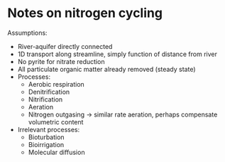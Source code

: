 # Notes on nitrogen cycling

Assumptions:

- River-aquifer directly connected
- 1D transport along streamline, simply function of distance from river
- No pyrite for nitrate reduction
- All particulate organic matter already removed (steady state)
- Processes:
  - Aerobic respiration
  - Denitrification
  - Nitrification
  - Aeration
  - Nitrogen outgasing -> similar rate aeration, perhaps compensate volumetric content
- Irrelevant processes:
  - Bioturbation
  - Bioirrigation
  - Molecular diffusion